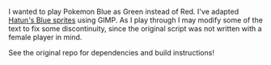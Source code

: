 I wanted to play Pokemon Blue as Green instead of Red. I've adapted [Hatun's Blue sprites](https://www.deviantart.com/ghost-missingno/art/Blue-Sprites-for-R-G-B-Y-339796334) using GIMP. As I play through I may modify some of the text to fix some discontinuity, since the original script was not written with a female player in mind.

See the original repo for dependencies and build instructions!
